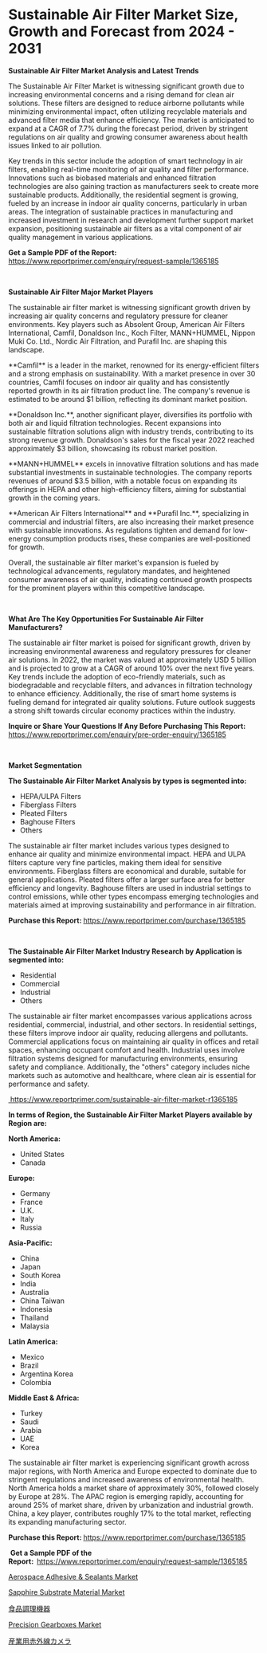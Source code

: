 <p><h1>Sustainable Air Filter Market Size, Growth and Forecast from 2024 - 2031</h1></p><p><strong>Sustainable Air Filter Market Analysis and Latest Trends</strong></p>
<p><p>The Sustainable Air Filter Market is witnessing significant growth due to increasing environmental concerns and a rising demand for clean air solutions. These filters are designed to reduce airborne pollutants while minimizing environmental impact, often utilizing recyclable materials and advanced filter media that enhance efficiency. The market is anticipated to expand at a CAGR of 7.7% during the forecast period, driven by stringent regulations on air quality and growing consumer awareness about health issues linked to air pollution. </p><p>Key trends in this sector include the adoption of smart technology in air filters, enabling real-time monitoring of air quality and filter performance. Innovations such as biobased materials and enhanced filtration technologies are also gaining traction as manufacturers seek to create more sustainable products. Additionally, the residential segment is growing, fueled by an increase in indoor air quality concerns, particularly in urban areas. The integration of sustainable practices in manufacturing and increased investment in research and development further support market expansion, positioning sustainable air filters as a vital component of air quality management in various applications.</p></p>
<p><strong>Get a Sample PDF of the Report:&nbsp;</strong> <a href="https://www.reportprimer.com/enquiry/request-sample/1365185">https://www.reportprimer.com/enquiry/request-sample/1365185</a></p>
<p>&nbsp;</p>
<p><strong>Sustainable Air Filter Major Market Players</strong></p>
<p><p>The sustainable air filter market is witnessing significant growth driven by increasing air quality concerns and regulatory pressure for cleaner environments. Key players such as Absolent Group, American Air Filters International, Camfil, Donaldson Inc., Koch Filter, MANN+HUMMEL, Nippon Muki Co. Ltd., Nordic Air Filtration, and Purafil Inc. are shaping this landscape.</p><p>**Camfil** is a leader in the market, renowned for its energy-efficient filters and a strong emphasis on sustainability. With a market presence in over 30 countries, Camfil focuses on indoor air quality and has consistently reported growth in its air filtration product line. The company's revenue is estimated to be around $1 billion, reflecting its dominant market position.</p><p>**Donaldson Inc.**, another significant player, diversifies its portfolio with both air and liquid filtration technologies. Recent expansions into sustainable filtration solutions align with industry trends, contributing to its strong revenue growth. Donaldson's sales for the fiscal year 2022 reached approximately $3 billion, showcasing its robust market position.</p><p>**MANN+HUMMEL** excels in innovative filtration solutions and has made substantial investments in sustainable technologies. The company reports revenues of around $3.5 billion, with a notable focus on expanding its offerings in HEPA and other high-efficiency filters, aiming for substantial growth in the coming years.</p><p>**American Air Filters International** and **Purafil Inc.**, specializing in commercial and industrial filters, are also increasing their market presence with sustainable innovations. As regulations tighten and demand for low-energy consumption products rises, these companies are well-positioned for growth.</p><p>Overall, the sustainable air filter market's expansion is fueled by technological advancements, regulatory mandates, and heightened consumer awareness of air quality, indicating continued growth prospects for the prominent players within this competitive landscape.</p></p>
<p>&nbsp;</p>
<p><strong>What Are The Key Opportunities For Sustainable Air Filter Manufacturers?</strong></p>
<p><p>The sustainable air filter market is poised for significant growth, driven by increasing environmental awareness and regulatory pressures for cleaner air solutions. In 2022, the market was valued at approximately USD 5 billion and is projected to grow at a CAGR of around 10% over the next five years. Key trends include the adoption of eco-friendly materials, such as biodegradable and recyclable filters, and advances in filtration technology to enhance efficiency. Additionally, the rise of smart home systems is fueling demand for integrated air quality solutions. Future outlook suggests a strong shift towards circular economy practices within the industry.</p></p>
<p><strong>Inquire or Share Your Questions If Any Before Purchasing This Report:</strong> <a href="https://www.reportprimer.com/enquiry/pre-order-enquiry/1365185">https://www.reportprimer.com/enquiry/pre-order-enquiry/1365185</a></p>
<p>&nbsp;</p>
<p><strong>Market Segmentation</strong></p>
<p><strong>The Sustainable Air Filter Market Analysis by types is segmented into:</strong></p>
<p><ul><li>HEPA/ULPA Filters</li><li>Fiberglass Filters</li><li>Pleated Filters</li><li>Baghouse Filters</li><li>Others</li></ul></p>
<p><p>The sustainable air filter market includes various types designed to enhance air quality and minimize environmental impact. HEPA and ULPA filters capture very fine particles, making them ideal for sensitive environments. Fiberglass filters are economical and durable, suitable for general applications. Pleated filters offer a larger surface area for better efficiency and longevity. Baghouse filters are used in industrial settings to control emissions, while other types encompass emerging technologies and materials aimed at improving sustainability and performance in air filtration.</p></p>
<p><strong>Purchase this Report:&nbsp;</strong><a href="https://www.reportprimer.com/purchase/1365185">https://www.reportprimer.com/purchase/1365185</a></p>
<p>&nbsp;</p>
<p><strong>The Sustainable Air Filter Market Industry Research by Application is segmented into:</strong></p>
<p><ul><li>Residential</li><li>Commercial</li><li>Industrial</li><li>Others</li></ul></p>
<p><p>The sustainable air filter market encompasses various applications across residential, commercial, industrial, and other sectors. In residential settings, these filters improve indoor air quality, reducing allergens and pollutants. Commercial applications focus on maintaining air quality in offices and retail spaces, enhancing occupant comfort and health. Industrial uses involve filtration systems designed for manufacturing environments, ensuring safety and compliance. Additionally, the "others" category includes niche markets such as automotive and healthcare, where clean air is essential for performance and safety.</p></p>
<p><a href="https://www.reportprimer.com/sustainable-air-filter-market-r1365185">&nbsp;https://www.reportprimer.com/sustainable-air-filter-market-r1365185</a></p>
<p><strong>In terms of Region, the Sustainable Air Filter Market Players available by Region are:</strong></p>
<p>
    <p> <strong> North America: </strong>
        <ul>
            <li>United States</li>
            <li>Canada</li>
        </ul>
        </p> 
    <p> <strong> Europe: </strong>
        <ul>
            <li>Germany</li>
            <li>France</li>
            <li>U.K.</li>
            <li>Italy</li>
            <li>Russia</li>
        </ul>
        </p> 
    <p> <strong> Asia-Pacific: </strong>
        <ul>
            <li>China</li>
            <li>Japan</li>
            <li>South Korea</li>
            <li>India</li>
            <li>Australia</li>
            <li>China Taiwan</li>
            <li>Indonesia</li>
            <li>Thailand</li>
            <li>Malaysia</li>
        </ul>
        </p> 
    <p> <strong> Latin America: </strong>
        <ul>
            <li>Mexico</li>
            <li>Brazil</li>
            <li>Argentina Korea</li>
            <li>Colombia</li>
        </ul>
        </p> 
    <p> <strong> Middle East & Africa: </strong>
        <ul>
            <li>Turkey</li>
            <li>Saudi</li>
            <li>Arabia</li>
            <li>UAE</li>
            <li>Korea</li>
        </ul>
    </p>
    </p>
<p><p>The sustainable air filter market is experiencing significant growth across major regions, with North America and Europe expected to dominate due to stringent regulations and increased awareness of environmental health. North America holds a market share of approximately 30%, followed closely by Europe at 28%. The APAC region is emerging rapidly, accounting for around 25% of market share, driven by urbanization and industrial growth. China, a key player, contributes roughly 17% to the total market, reflecting its expanding manufacturing sector.</p></p>
<p><strong>Purchase this Report: </strong><a href="https://www.reportprimer.com/purchase/1365185">https://www.reportprimer.com/purchase/1365185</a></p>
<p>&nbsp;<strong>Get a Sample PDF of the Report:&nbsp;&nbsp;</strong><a href="https://www.reportprimer.com/enquiry/request-sample/1365185">https://www.reportprimer.com/enquiry/request-sample/1365185</a></p>
<p><strong></strong></p>
<p><p><a href="https://issuu.com/reportprime-2/docs/aerospace-adhesive-sealants-market-_3a239a417ccce1">Aerospace Adhesive & Sealants Market</a></p><p><a href="https://issuu.com/reportprime-2/docs/sapphire-substrate-material-market-_deafb3f6f5c935">Sapphire Substrate Material Market</a></p><p><a href="https://medium.com/@amir.vaghari/%E3%82%A4%E3%83%8E%E3%83%99%E3%83%BC%E3%82%B7%E3%83%A7%E3%83%B3%E3%81%AE%E6%9C%AA%E6%9D%A5-%E3%82%B0%E3%83%AD%E3%83%BC%E3%83%90%E3%83%AB%E9%A3%9F%E5%93%81%E8%AA%BF%E7%90%86%E6%A9%9F%E5%99%A8%E5%B8%82%E5%A0%B4%E3%81%AE%E6%88%90%E9%95%B7%E3%81%A8%E6%A9%9F%E4%BC%9A-2024%E5%B9%B4-2031%E5%B9%B4-97f6de33b5e3">食品調理機器</a></p><p><a href="https://www.linkedin.com/pulse/strategic-insights-global-precision-gearboxes-market-trends-wimjf?trackingId=1%2B1MZ0MIRy62WizKXW2BCA%3D%3D">Precision Gearboxes Market</a></p><p><a href="https://medium.com/@amir.vaghari/%E7%94%A3%E6%A5%AD%E7%94%A8%E8%B5%A4%E5%A4%96%E7%B7%9A%E3%82%AB%E3%83%A1%E3%83%A9%E6%A5%AD%E7%95%8C%E4%BA%88%E6%B8%AC-%E5%B8%82%E5%A0%B4%E3%81%AE%E5%A4%89%E5%8C%96%E3%81%A8%E6%88%A6%E7%95%A5%E7%9A%84%E5%BF%85%E9%A0%88%E4%BA%8B%E9%A0%85-2024%E5%B9%B4-2031%E5%B9%B4-3554e2d82333?postPublishedType=repub">産業用赤外線カメラ</a></p></p>